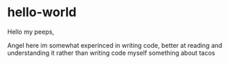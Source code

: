 # hello-world
Hello my peeps,

Angel here im somewhat experinced in writing code, better at reading and understanding it rather than writing code myself
something about tacos
